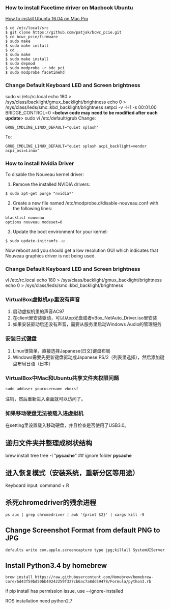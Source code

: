 ### How to install Facetime driver on Macbook Ubuntu
[How to install Ubuntu 16.04 on Mac Pro][ref1]
```
$ cd /etc/local/src
$ git clone https://github.com/patjak/bcwc_pcie.git
$ cd bcwc_pcie/firmware
$ sudo make
$ sudo make install
$ cd ..
$ sudo make
$ sudo make install
$ sudo depmod
$ sudo modprobe -r bdc_pci
$ sudo modprobe facetimehd
```
[ref1]: https://medium.com/@racter/how-to-install-ubuntu-16-04-on-a-retina-macbook-11-2-74e7779c0e47 "How to Install Ubuntu 16.06 on Mac Pro"

### Change Default Keyboard LED and Screen brightness
sudo vi /etc/rc.local
echo 180 > /sys/class/backlight/gmux_backlight/brightness
echo 0 > /sys/class/leds/smc::kbd_backlight/brightness
setpci -v -H1 -s 00:01.00 BRIDGE_CONTROL=0
<**below code may need to be modified after each update**>
sudo vi /etc/default/grub
Change:
```
GRUB_CMDLINE_LINUX_DEFAULT="quiet splash"
```
To:
```
GRUB_CMDLINE_LINUX_DEFAULT="quiet splash acpi_backlight=vendor acpi_osi=Linux"
```

### How to install Nvidia Driver
To disable the Nouveau kernel driver:
1. Remove the installed NVIDIA drivers:
```
$ sudo apt-get purge "nvidia*"
```
2. Create a new file named /etc/modprobe.d/disable-nouveau.conf with the following lines:
```
blacklist nouveau
options nouveau modeset=0
```
3. Update the boot environment for your kernel:
```
$ sudo update-initramfs -u
```
Now reboot and you should get a low resolution GUI which indicates that Nouveau graphics driver is not being used.

### Change Default Keyboard LED and Screen brightness
vi /etc/rc.local
echo 180 > /sys/class/backlight/gmux_backlight/brightness
echo 0 > /sys/class/leds/smc::kbd_backlight/brightness

### VirtualBox虚拟机xp里没有声音
1. 启动虚拟机里的声音AC97
2. 在client里安装驱动，可以从xp光盘或者vBox_NetAuto_Driver.iso里安装
3. 如果安装驱动后还没有声音，需要从服务里启动Windows Audio的管理服务

### 安装日式键盘
1. Linux很简单，直接选择Japanese(日文)键盘布局
2. Windows需要先更新键盘驱动成Japanese PS/2（列表里选择），然后添加键盘布局日语（日本）

### VirtualBox中Mac和Ubuntu共享文件夹权限问题
```
sudo adduser yourusername vboxsf
```
注销，然后重新进入桌面就可以访问了。

### 如果移动硬盘无法被载入进虚拟机
在setting里设置载入移动硬盘，并且检查是否使用了USB3.0。

## 递归文件夹并整理成树状结构
brew install tree
tree -I "__pycache__"   ## ignore folder __pycache__

## 进入恢复模式（安装系统，重新分区等用途）
Keyboard input: command + R

## 杀死chromedriver的残余进程
```
ps aux | grep chromedriver | awk '{print $2}' | xargs kill -9
```

## Change Screenshot Format from default PNG to JPG
```
defaults write com.apple.screencapture type jpg;killall SystemUIServer
```

## Install Python3.4 by homebrew
```
brew install https://raw.githubusercontent.com/Homebrew/homebrew-core/bd43f59bd50bb49242259f327cb6ac7a8dd59478/Formula/python3.rb
```
if pip install has permission issue, use --ignore-installed

ROS installation need python2.7
